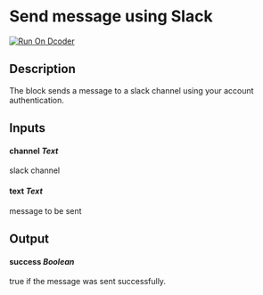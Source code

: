 # Send message using Slack

[![Run On Dcoder](https://static-content.dcoder.tech/dcoder-assets/run-on-dcoder.svg)](https://code.dcoder.tech/feed/block/6050c2ff758323adae3d1071)

## Description

The block sends a message to a slack channel using your account authentication.

## Inputs

#### **channel** _Text_

slack channel

#### **text** _Text_

message to be sent

## Output

#### **success** _Boolean_

true if the message was sent successfully.
